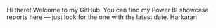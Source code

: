 Hi there! Welcome to my GitHub. 
You can find my Power BI showcase reports here — just look for the one with the latest date.
Harkaran

